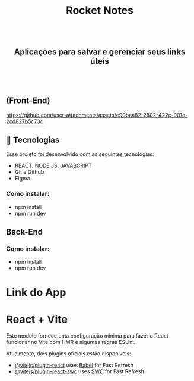 <h1 align= "center"> Rocket Notes</h1>
<br><br>
<h2 align= "center"> Aplicações para salvar e gerenciar seus links úteis </h2>
<br><br>

<h2>(Front-End)</h2>

https://github.com/user-attachments/assets/e99baa82-2802-422e-901e-2cd827b5c73c

## 🚀 Tecnologias

Esse projeto foi desenvolvido com as seguintes tecnologias:

- REACT, NODE JS, JAVASCRIPT
- Git e Github
- Figma


 ### Como instalar:
  * npm install
  * npm run dev

## Back-End
 ### Como instalar:
 * npm install
 * npm run dev


# Link do App

# React + Vite

Este modelo fornece uma configuração mínima para fazer o React funcionar no Vite com HMR e algumas regras ESLint.

Atualmente, dois plugins oficiais estão disponíveis:

- [@vitejs/plugin-react](https://github.com/vitejs/vite-plugin-react/blob/main/packages/plugin-react/README.md) uses [Babel](https://babeljs.io/) for Fast Refresh
- [@vitejs/plugin-react-swc](https://github.com/vitejs/vite-plugin-react-swc) uses [SWC](https://swc.rs/) for Fast Refresh



